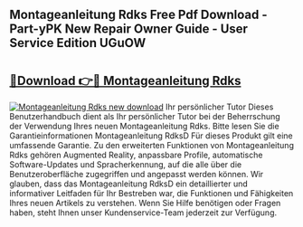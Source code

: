 ## Montageanleitung Rdks Free Pdf Download - Part-yPK New Repair Owner Guide - User Service Edition UGuOW

# <h2><a href="http://df8rm8b.blite.top/?on=Montageanleitung+Rdks">🔗Download 👉🔴 Montageanleitung Rdks</a></h2>

[![Montageanleitung Rdks new download](https://i.imgur.com/lujVjoI.png)](http://df8rm8b.blite.top/?on=Montageanleitung+Rdks)
Ihr persönlicher Tutor Dieses Benutzerhandbuch dient als Ihr persönlicher Tutor bei der Beherrschung der Verwendung Ihres neuen Montageanleitung Rdks. Bitte lesen Sie die Garantieinformationen Montageanleitung RdksD Für dieses Produkt gilt eine umfassende Garantie. Zu den erweiterten Funktionen von Montageanleitung Rdks gehören Augmented Reality, anpassbare Profile, automatische Software-Updates und Spracherkennung, auf die alle über die Benutzeroberfläche zugegriffen und angepasst werden können. Wir glauben, dass das Montageanleitung RdksD ein detaillierter und informativer Leitfaden für Ihr Bestreben war, die Funktionen und Fähigkeiten Ihres neuen Artikels zu verstehen. Wenn Sie Hilfe benötigen oder Fragen haben, steht Ihnen unser Kundenservice-Team jederzeit zur Verfügung.
